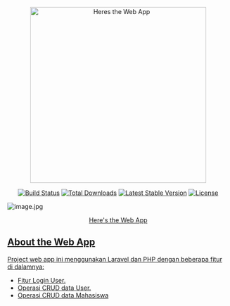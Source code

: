 <p align="center"><a href="https://mahasiswaukdw00.000webhostapp.com/login" target="_blank"><img src="![3186535](https://user-images.githubusercontent.com/107315843/174707401-aec2f17b-9683-4027-8f1d-6dbd2fc34b4a.jpg)" alt="Heres the Web App" width="400"></a></p>

<p align="center">
<a href="https://travis-ci.org/laravel/framework"><img src="https://travis-ci.org/laravel/framework.svg" alt="Build Status"></a>
<a href="https://packagist.org/packages/laravel/framework"><img src="https://poser.pugx.org/laravel/framework/d/total.svg" alt="Total Downloads"></a>
<a href="https://packagist.org/packages/laravel/framework"><img src="https://poser.pugx.org/laravel/framework/v/stable.svg" alt="Latest Stable Version"></a>
<a href="https://packagist.org/packages/laravel/framework"><img src="https://poser.pugx.org/laravel/framework/license.svg" alt="License"></a>
</p>

![image.jpg](https://user-images.githubusercontent.com/107315843/174707401-aec2f17b-9683-4027-8f1d-6dbd2fc34b4a.jpg)
<p align="center"><a href="https://mahasiswaukdw00.000webhostapp.com/login" target="_blank">Here's the Web App</p>
  
## About the Web App

Project web app ini menggunakan Laravel dan PHP dengan beberapa fitur di dalamnya:

- Fitur Login User.
- Operasi CRUD data User.
- Operasi CRUD data Mahasiswa
